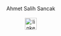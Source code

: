 <p align="center" >
  Ahmet Salih Sancak <br><br>
  <a href="https://www.linkedin.com/in/ahmetsalihsancak" target="_blank">
    <img width="32" height="32" alt="linkedin" src="https://github.com/user-attachments/assets/71f0504f-67e2-432b-9169-4dca0bd96099" />
  </a>
</p>
